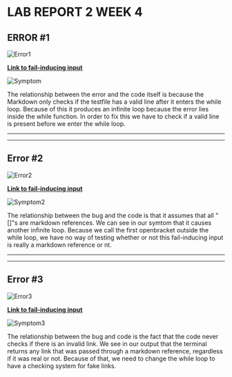 # LAB REPORT 2 WEEK 4

## **ERROR #1**

![Error1](https://gyazo.com/7f7bd65c1f73eb05877447d4303d2e53.png)

[**Link to fail-inducing input**](https://github.com/davidmyoungg/markdown-parser/commit/b7c8355f1f5b1f0892d2e40144fffbbad179dcf3)

![**Symptom**](https://gyazo.com/194b832486d82fe4720e1309a33b8949.png)

The relationship between the error and the code itself is because the Markdown only checks if the testfile has a valid line after it enters the while loop. Because of this it produces an infinite loop because the error lies inside the while function. In order to fix this we have to check if a valid line is present before we enter the while loop.

-----
-----

## **Error #2**

![Error2](https://gyazo.com/00833463a6fbc34d5dc78e4c58d5190e.png)

[**Link to fail-inducing input**](https://github.com/davidmyoungg/markdown-parser/commit/3afe1df3d20ba3163a8079d7e02df67695d52167)

![Symptom2](https://gyazo.com/470cbdc4425109e5430011e4caeb215e.png)

The relationship between the bug and the code is that it assumes that all "[]"s are markdown references. We can see in our symtom that it causes another infinite loop. Because we call the first openbracket outside the while loop, we have no way of testing whether or not this fail-inducing input is really a markdown reference or nt.

-----
----

## **Error #3**

![Error3](https://gyazo.com/a03840adaa0d1e1a76d1865d439c9e77.png)

[**Link to fail-inducing input**](https://github.com/davidmyoungg/markdown-parser/commit/dd6fb2fe84e8426526870be1d7c90c53651964c5)

![Symptom3](https://gyazo.com/1e15e23ef17109690362d22958feb6ef.png)

The relationship between the bug and code is the fact that the code never checks if there is an invalid link. We see in our output that the terminal returns any link that was passed through a markdown reference, regardless if it was real or not. Because of that, we need to change the while loop to have a checking system for fake links. 